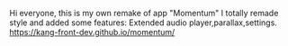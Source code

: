 Hi everyone, this is my own remake of app "Momentum"
I totally remade style and added some features: Extended audio player,parallax,settings.
https://kang-front-dev.github.io/momentum/
